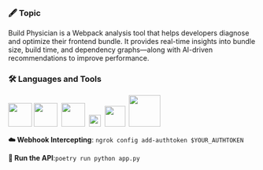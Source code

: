 ### 🖋️ Topic

Build Physician is a Webpack analysis tool that helps developers diagnose and optimize their frontend bundle. It provides real-time insights into bundle size, build time, and dependency graphs—along with AI-driven recommendations to improve performance.

### 🛠️ Languages and Tools

<img src="https://cdn.svgporn.com/logos/typescript-icon.svg" width="48">&nbsp;<img src="https://cdn.svgporn.com/logos/python.svg" width="48">
&nbsp;<img src="./assets/react.svg" width="48">
&nbsp;<img src="https://cdn.svgporn.com/logos/mongodb-icon.svg" width="24">
&nbsp;<img src="https://cdn.svgporn.com/logos/redis.svg" width="42">
&nbsp;<img src="./assets/ngrok.svg" width="64">

**☁️ Webhook Intercepting**: `ngrok config add-authtoken $YOUR_AUTHTOKEN`

**🚅 Run the API**:`poetry run python app.py`
